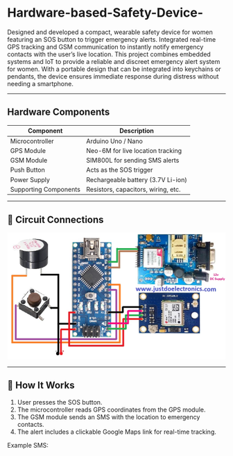 # Hardware-based-Safety-Device-
Designed and developed a compact, wearable safety device for women featuring an SOS button to trigger emergency alerts. Integrated real-time GPS tracking and GSM communication to instantly notify emergency contacts with the user’s live location.
This project combines embedded systems and IoT to provide a reliable and discreet emergency alert system for women. With a portable design that can be integrated into keychains or pendants, the device ensures immediate response during distress without needing a smartphone.

---

## Hardware Components

| Component            | Description                           |
|----------------------|---------------------------------------|
| Microcontroller       | Arduino Uno / Nano                   |
| GPS Module            | Neo-6M for live location tracking     |
| GSM Module            | SIM800L for sending SMS alerts        |
| Push Button           | Acts as the SOS trigger               |
| Power Supply          | Rechargeable battery (3.7V Li-ion)    |
| Supporting Components | Resistors, capacitors, wiring, etc.  |

---

## 🔌 Circuit Connections

![Circuit Diagram](circuit.jpg)


---

## 💬 How It Works

1. User presses the SOS button.
2. The microcontroller reads GPS coordinates from the GPS module.
3. The GSM module sends an SMS with the location to emergency contacts.
4. The alert includes a clickable Google Maps link for real-time tracking.

Example SMS:

